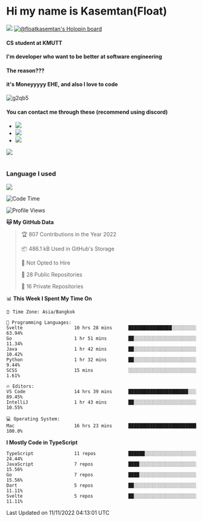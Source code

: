 # Hi my name is Kasemtan(Float)
![](https://64.media.tumblr.com/9c2a8f831efe8da556ffbf89cebb52c9/b86c1ab833a37e32-93/s1280x1920/d000dc22f75df64be2bc150f5fa69c4f6df6bb07.gifv)
[![@floatkasemtan's Holopin board](https://holopin.me/floatkasemtan)](https://holopin.io/@floatkasemtan)
#### CS student at KMUTT
#### I'm developer who want to be better at software engineering
#### The reason???
#### it's Moneyyyyy EHE, and also I love to code
![g2qb5](https://user-images.githubusercontent.com/69688279/175812510-9235eaf7-72f7-40d3-b163-56efa9aa5c6b.gif)

#### You can contact me through these (recommend using discord)
- [![](https://img.shields.io/badge/Discord-5865F2?logo=Discord&logoColor=white)](https://discordapp.com/users/278155096225742848)
- [![](https://img.shields.io/badge/Facebook-1877F2?logo=facebook&logoColor=white)](https://www.facebook.com/float.teavasirichokchai/)
- [![](https://img.shields.io/badge/linkedin-0A66C2?logo=linkedin&logoColor=white)](https://www.linkedin.com/in/kasemtan-teavasirichokchai-975531227/)

[![](https://github-readme-stats.vercel.app/api?username=FloatKasemtan&show_icons=true&theme=nightowl)]()
#
### Language I used
[![](https://github-readme-stats.vercel.app/api/top-langs/?username=FloatKasemtan&layout=compact&theme=nightowl)]()
<!--START_SECTION:waka-->
![Code Time](http://img.shields.io/badge/Code%20Time-792%20hrs%2020%20mins-blue)

![Profile Views](http://img.shields.io/badge/Profile%20Views-6-blue)

**🐱 My GitHub Data** 

> 🏆 807 Contributions in the Year 2022
 > 
> 📦 486.1 kB Used in GitHub's Storage 
 > 
> 🚫 Not Opted to Hire
 > 
> 📜 28 Public Repositories 
 > 
> 🔑 16 Private Repositories  
 > 
📊 **This Week I Spent My Time On** 

```text
⌚︎ Time Zone: Asia/Bangkok

💬 Programming Languages: 
Svelte                   10 hrs 28 mins      ████████████████░░░░░░░░░   63.94% 
Go                       1 hr 51 mins        ██░░░░░░░░░░░░░░░░░░░░░░░   11.34% 
Java                     1 hr 42 mins        ██░░░░░░░░░░░░░░░░░░░░░░░   10.42% 
Python                   1 hr 32 mins        ██░░░░░░░░░░░░░░░░░░░░░░░   9.44% 
SCSS                     15 mins             ░░░░░░░░░░░░░░░░░░░░░░░░░   1.61%

🔥 Editors: 
VS Code                  14 hrs 39 mins      ██████████████████████░░░   89.45% 
IntelliJ                 1 hr 43 mins        ██░░░░░░░░░░░░░░░░░░░░░░░   10.55%

💻 Operating System: 
Mac                      16 hrs 23 mins      █████████████████████████   100.0%

```

**I Mostly Code in TypeScript** 

```text
TypeScript               11 repos            ██████░░░░░░░░░░░░░░░░░░░   24.44% 
JavaScript               7 repos             ████░░░░░░░░░░░░░░░░░░░░░   15.56% 
Go                       7 repos             ████░░░░░░░░░░░░░░░░░░░░░   15.56% 
Dart                     5 repos             ██░░░░░░░░░░░░░░░░░░░░░░░   11.11% 
Svelte                   5 repos             ██░░░░░░░░░░░░░░░░░░░░░░░   11.11%

```



 Last Updated on 11/11/2022 04:13:01 UTC
<!--END_SECTION:waka-->
<!--
**FloatKasemtan/FloatKasemtan** is a ✨ _special_ ✨ repository because its `README.md` (this file) appears on your GitHub profile.

Here are some ideas to get you started:

- 🔭 I’m currently working on ...
- 🌱 I’m currently learning ...
- 👯 I’m looking to collaborate on ...
- 🤔 I’m looking for help with ...
- 💬 Ask me about ...
- 📫 How to reach me: ...
- 😄 Pronouns: ...
- ⚡ Fun fact: ...
-->
